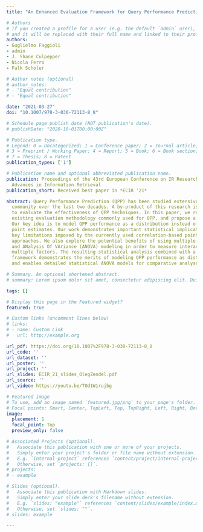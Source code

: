 ```yaml
---
title: "An Enhanced Evaluation Framework for Query Performance Prediction"

# Authors
# If you created a profile for a user (e.g. the default `admin` user), write the username (folder name) here 
# and it will be replaced with their full name and linked to their profile.
authors:
- Guglielmo Faggioli
- admin
- J. Shane Culpepper
- Nicola Ferro
- Falk Scholer

# Author notes (optional)
# author_notes:
# - "Equal contribution"
# - "Equal contribution"

date: "2021-03-27"
doi: "10.1007/978-3-030-72113-8_8"

# Schedule page publish date (NOT publication's date).
# publishDate: "2020-10-01T00:00:00Z"

# Publication type.
# Legend: 0 = Uncategorized; 1 = Conference paper; 2 = Journal article;
# 3 = Preprint / Working Paper; 4 = Report; 5 = Book; 6 = Book section;
# 7 = Thesis; 8 = Patent
publication_types: ['1']

# Publication name and optional abbreviated publication name.
publication: Proceedings of the 43rd European Conference on IR Research on
  Advances in Information Retrieval
publication_short: Received best paper in *ECIR '21*

abstract: Query Performance Prediction (QPP) has been studied extensively in the IR
  community over the last two decades. A by-product of this research is a methodology
  to evaluate the effectiveness of QPP techniques. In this paper, we re-examine the
  existing evaluation methodology commonly used for QPP, and propose a new approach.
  Our key idea is to model QPP performance as a distribution instead of relying on
  point estimates. Our work demonstrates important statistical implications, and overcomes
  key limitations imposed by the currently used correlation-based point-estimate evaluation
  approaches. We also explore the potential benefits of using multiple query formulations
  and ANalysis Of VAriance (ANOVA) modeling in order to measure interactions between
  multiple factors. The resulting statistical analysis combined with a novel evaluation
  framework demonstrates the merits of modeling QPP performance as distributions,
  and enables detailed statistical ANOVA models for comparative analyses to be created.

# Summary. An optional shortened abstract.
# summary: Lorem ipsum dolor sit amet, consectetur adipiscing elit. Duis posuere tellus ac convallis placerat. Proin tincidunt magna sed ex sollicitudin condimentum.

tags: []

# Display this page in the Featured widget?
featured: true

# Custom links (uncomment lines below)
# links:
# - name: Custom Link
#   url: http://example.org

url_pdf: https://doi.org/10.1007%2F978-3-030-72113-8_8
url_code: ''
url_dataset: ''
url_poster: ''
url_project: ''
url_slides: ECIR_21_slides_OlegZendel.pdf
url_source: ''
url_video: https://youtu.be/TOd1W1rujbg

# Featured image
# To use, add an image named `featured.jpg/png` to your page's folder.
# Focal points: Smart, Center, TopLeft, Top, TopRight, Left, Right, BottomLeft, Bottom, BottomRight.
image:
  placement: 1
  focal_point: Top
  preview_only: false

# Associated Projects (optional).
#   Associate this publication with one or more of your projects.
#   Simply enter your project's folder or file name without extension.
#   E.g. `internal-project` references `content/project/internal-project/index.md`.
#   Otherwise, set `projects: []`.
# projects:
# - example

# Slides (optional).
#   Associate this publication with Markdown slides.
#   Simply enter your slide deck's filename without extension.
#   E.g. `slides: "example"` references `content/slides/example/index.md`.
#   Otherwise, set `slides: ""`.
# slides: example

---
```

